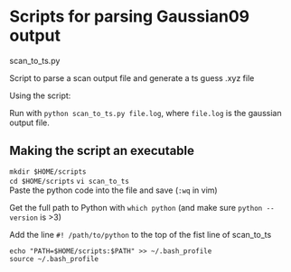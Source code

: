 # Scripts for parsing Gaussian09 output

scan_to_ts.py

Script to parse a scan output file and generate a ts guess .xyz file

Using the script:

Run with `python scan_to_ts.py file.log`, where `file.log` is the
gaussian output file.


## Making the script an executable

`mkdir $HOME/scripts`  
`cd $HOME/scripts`
`vi scan_to_ts`  
Paste the python code into the file and save (`:wq` in vim)

Get the full path to Python with `which python` (and make sure
  `python --version` is >3)

Add the line `#! /path/to/python` to the top of the fist line of scan_to_ts

`echo "PATH=$HOME/scripts:$PATH" >> ~/.bash_profile`  
`source ~/.bash_profile`
